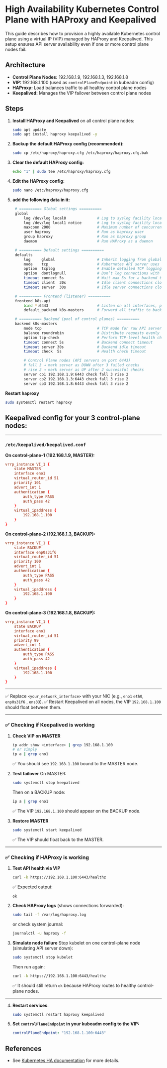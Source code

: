 # High Availability Kubernetes Control Plane with HAProxy and Keepalived

This guide describes how to provision a highly available Kubernetes control plane using a virtual IP (VIP) managed by HAProxy and Keepalived. This setup ensures API server availability even if one or more control plane nodes fail.

## Architecture

- **Control Plane Nodes:** 192.168.1.9, 192.168.1.3, 192.168.1.8
- **VIP:** 192.168.1.100 (used as `controlPlaneEndpoint` in kubeadm config)
- **HAProxy:** Load balances traffic to all healthy control plane nodes
- **Keepalived:** Manages the VIP failover between control plane nodes

## Steps

1. **Install HAProxy and Keepalived** on all control plane nodes:
   ```bash
   sudo apt update
   sudo apt install haproxy keepalived -y
   ```

1. **Backup the default HAProxy config (recommended):**

    ```bash
    sudo cp /etc/haproxy/haproxy.cfg /etc/haproxy/haproxy.cfg.bak
    ```

1. **Clear the default HAProxy config:**

    ```bash
    echo "1" | sudo tee /etc/haproxy/haproxy.cfg

    ```

1. **Edit the HAProxy config:**

    ```bash
    sudo nano /etc/haproxy/haproxy.cfg
    ```

2. **add the following data in it:**

   ```bash
    # ========== Global settings ==========
    global
        log /dev/log local0              # Log to syslog facility local0
        log /dev/log local1 notice       # Log to syslog facility local1 with notice level
        maxconn 2000                     # Maximum number of concurrent connections
        user haproxy                     # Run as haproxy user
        group haproxy                    # Run as haproxy group
        daemon                           # Run HAProxy as a daemon

    # ========== Default settings ==========
    defaults
        log     global                   # Inherit logging from global
        mode    tcp                      # Kubernetes API server uses raw TCP (not HTTP)
        option  tcplog                   # Enable detailed TCP logging
        option  dontlognull              # Don’t log connections with no data
        timeout connect 5s               # Wait max 5s for a backend to accept connection
        timeout client  30s              # Idle client connections closed after 30s
        timeout server  30s              # Idle server connections closed after 30s

    # ========== Frontend (listener) ==========
    frontend k8s-api
        bind *:6443                      # Listen on all interfaces, port 6443
        default_backend k8s-masters      # Forward all traffic to backend pool

    # ========== Backend (pool of control planes) ==========
    backend k8s-masters
        mode tcp                         # TCP mode for raw API server connections
        balance roundrobin               # Distribute requests evenly across servers
        option tcp-check                 # Perform TCP-level health checks
        timeout connect 5s               # Backend connect timeout
        timeout server 30s               # Backend idle timeout
        timeout check  5s                # Health check timeout

        # Control Plane nodes (API servers on port 6443)
        # fall 3 → mark server as DOWN after 3 failed checks
        # rise 2 → mark server as UP after 2 successful checks
        server cp1 192.168.1.9:6443 check fall 3 rise 2
        server cp2 192.168.1.3:6443 check fall 3 rise 2
        server cp3 192.168.1.8:6443 check fall 3 rise 2


   ```

**Restart haproxy**

```bash
sudo systemctl restart haproxy 
```

## **Keepalived config** for your 3 control-plane nodes:

---

### `/etc/keepalived/keepalived.conf`

**On control-plane-1 (192.168.1.9, MASTER):**

```conf
vrrp_instance VI_1 {
    state MASTER
    interface eno1
    virtual_router_id 51
    priority 101
    advert_int 1
    authentication {
        auth_type PASS
        auth_pass 42
    }
    virtual_ipaddress {
        192.168.1.100
    }
}
```

**On control-plane-2 (192.168.1.3, BACKUP):**

```conf
vrrp_instance VI_1 {
    state BACKUP
    interface enp0s31f6
    virtual_router_id 51
    priority 100
    advert_int 1
    authentication {
        auth_type PASS
        auth_pass 42
    }
    virtual_ipaddress {
        192.168.1.100
    }
}
```

**On control-plane-3 (192.168.1.8, BACKUP):**

```conf
vrrp_instance VI_1 {
    state BACKUP
    interface eno1
    virtual_router_id 51
    priority 99
    advert_int 1
    authentication {
        auth_type PASS
        auth_pass 42
    }
    virtual_ipaddress {
        192.168.1.100
    }
}
```

---

✅ Replace `<your_network_interface>` with your NIC (e.g., `eno1` `eth0`, `enp0s31f6` , `ens33`).
✅ Restart Keepalived on all nodes, the VIP `192.168.1.100` should float between them.


---

### ✅ Checking if Keepalived is working

1. **Check VIP on MASTER**

   ```bash
   ip addr show <interface> | grep 192.168.1.100
   # or simply
   ip a | grep eno1
   ```

   ✅ You should see `192.168.1.100` bound to the MASTER node.

2. **Test failover**
   On MASTER:

   ```bash
   sudo systemctl stop keepalived
   ```

   Then on a BACKUP node:

   ```bash
   ip a | grep eno1
   ```

   ✅ The VIP `192.168.1.100` should appear on the BACKUP node.

3. **Restore MASTER**

   ```bash
   sudo systemctl start keepalived
   ```

   ✅ The VIP should float back to the MASTER.

---

### ✅ Checking if HAProxy is working

1. **Test API health via VIP**

   ```bash
   curl -k https://192.168.1.100:6443/healthz
   ```

   ✅ Expected output:

   ```
   ok
   ```

2. **Check HAProxy logs** (shows connections forwarded):

   ```bash
   sudo tail -f /var/log/haproxy.log
   ```

   or check system journal:

   ```bash
   journalctl -u haproxy -f
   ```

3. **Simulate node failure**
   Stop kubelet on one control-plane node (simulating API server down):

   ```bash
   sudo systemctl stop kubelet
   ```

   Then run again:

   ```bash
   curl -k https://192.168.1.100:6443/healthz
   ```

   ✅ It should still return `ok` because HAProxy routes to healthy control-plane nodes.

---

4. **Restart services**:
   ```bash
   sudo systemctl restart haproxy keepalived
   ```

5. **Set `controlPlaneEndpoint` in your kubeadm config to the VIP:**
   ```yaml
   controlPlaneEndpoint: "192.168.1.100:6443"
   ```

## References
- See [Kubernetes HA documentation](https://kubernetes.io/docs/setup/production-environment/tools/kubeadm/high-availability/) for more details.
